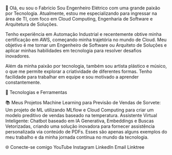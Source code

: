 👋 Olá, eu sou o Fabricio
Sou Engenheiro Elétrico com uma grande paixão por Tecnologia. Atualmente, estou me especializando para ingressar na área de TI, com foco em Cloud Computing, Engenharia de Software e Arquitetura de Soluções.

Tenho experiência em Automação Industrial e recentemente obtive minha certificação em AWS, começando minha trajetória no mundo de Cloud. Meu objetivo é me tornar um Engenheiro de Software ou Arquiteto de Soluções e aplicar minhas habilidades em tecnologia para resolver desafios inovadores.

Além da minha paixão por tecnologia, também sou artista plástico e músico, o que me permite explorar a criatividade de diferentes formas. Tenho facilidade para trabalhar em equipe e sou motivado a aprender constantemente.

🚀 Tecnologias e Ferramentas


📚 Meus Projetos
Machine Learning para Previsão de Vendas de Sorvete: Um projeto de ML utilizando MLflow e Cloud Computing para criar um modelo preditivo de vendas baseado na temperatura.
Assistente Virtual Inteligente: Chatbot baseado em IA Generativa, Embeddings e Buscas Vetorizadas, criando uma solução inovadora para fornecer assistência personalizada via conteúdo de PDFs.
Esses são apenas alguns exemplos do meu trabalho e da minha jornada contínua no mundo da tecnologia.

🌐 Conecte-se comigo
YouTube
Instagram
LinkedIn
Email
Linktree

